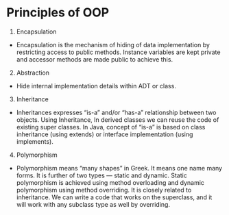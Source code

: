 # Principles of OOP

1. Encapsulation

* Encapsulation is the mechanism of hiding of data implementation by restricting access to public methods. Instance variables are kept private and accessor methods are made public to achieve this.

2. Abstraction

* Hide internal implementation details within ADT or class.

3. Inheritance

* Inheritances expresses “is-a” and/or “has-a” relationship between two objects. Using Inheritance, In derived classes we can reuse the code of existing super classes. In Java, concept of “is-a” is based on class inheritance (using extends) or interface implementation (using implements).

4. Polymorphism

* Polymorphism means “many shapes” in Greek. It means one name many forms. It is further of two types — static and dynamic. Static polymorphism is achieved using method overloading and dynamic polymorphism using method overriding. It is closely related to inheritance. We can write a code that works on the superclass, and it will work with any subclass type as well by overriding.
